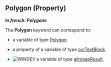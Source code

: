 
## Polygon (Property)

***In french: Polygone***
	



<a name="XUse"></a>
<a name="Use"></a>
<a name="description"></a>
The **Polygon** keyword can correspond to: 

- a variable of type [Polygon](../WDLang1/1000025624.md). 

- a property of a variable of type [ocrTextBlock](../WDLang6/1000025639.md). 

- ![WINDEV](https://doc.pcsoft.fr/ext/images/us/WD.png) a variable of type [aiImageResult](../WDLang6/1410087965.md).




